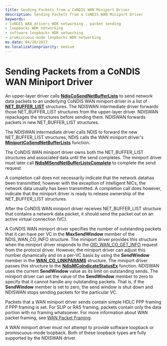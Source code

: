```yaml
---
title: Sending Packets from a CoNDIS WAN Miniport Driver
description: Sending Packets from a CoNDIS WAN Miniport Driver
keywords:
- CoNDIS WAN drivers WDK networking , packet sending
- loopbacks WDK networking
- software loopbacks WDK networking
- promiscuous-mode loopbacks WDK networking
ms.date: 04/20/2017
ms.localizationpriority: medium
---
```


# Sending Packets from a CoNDIS WAN Miniport Driver





An upper-layer driver calls [**NdisCoSendNetBufferLists**](/windows-hardware/drivers/ddi/ndis/nf-ndis-ndiscosendnetbufferlists) to send network data packets to an underlying CoNDIS WAN miniport driver in a list of [**NET\_BUFFER\_LIST**](/windows-hardware/drivers/ddi/ndis/ns-ndis-_net_buffer_list) structures. The NDISWAN intermediate driver forwards those NET\_BUFFER\_LIST structures from the upper-layer driver. NDISWAN repackages the structures before sending them. NDISWAN forwards packets in new NET\_BUFFER\_LIST structures.

The NDISWAN intermediate driver calls NDIS to forward the new NET\_BUFFER\_LIST structures, NDIS calls the WAN miniport driver's [**MiniportCoSendNetBufferLists**](/windows-hardware/drivers/ddi/ndis/nc-ndis-miniport_co_send_net_buffer_lists) function.

The CoNDIS WAN miniport driver owns both the NET\_BUFFER\_LIST structures and associated data until the send completes. The miniport driver must later call [**NdisMSendNetBufferListsComplete**](/windows-hardware/drivers/ddi/ndis/nf-ndis-ndismsendnetbufferlistscomplete) to complete the send request.

A completion call does not necessarily indicate that the network datahas been transmitted; however with the exception of intelligent NICs, the network data usually has been transmitted. A completion call does however, indicate that the miniport driver is ready to release ownership of the NET\_BUFFER\_LIST structures.

After the CoNDIS WAN miniport driver receives NET\_BUFFER\_LIST structure that contains a network data packet, it should send the packet out on an active virtual connection (VC).

A CoNDIS WAN miniport driver specifies the number of outstanding packets that it can have per VC in the **MaxSendWindow** member of the NDIS\_WAN\_CO\_INFO structure. The miniport driver provides this structure when the miniport driver responds to the [OID\_WAN\_CO\_GET\_INFO](./oid-wan-co-get-info.md) request from the protocol driver. However, the miniport driver can adjust this number dynamically and on a per-VC basis by using the **SendWindow** member in the [**WAN\_CO\_LINKPARAMS**](/previous-versions/windows/hardware/network/ff565819(v=vs.85)) structure. The miniport driver passes this structure to the [**NdisMCoIndicateStatusEx**](/windows-hardware/drivers/ddi/ndis/nf-ndis-ndismcoindicatestatusex) function. NDISWAN uses the current **SendWindow** value as its limit on outstanding sends. The miniport driver can set the value of the **SendWindow** member to zero to specify that it cannot handle any outstanding packets. That is, if the **SendWindow** member is set to zero, the send window is shut down and NDISWAN stops sending packets for the particular VC.

Packets that a WAN miniport driver sends contain simple HDLC PPP framing if PPP framing is set. For SLIP or RAS framing, packets contain only the data portion with no framing whatsoever. For more information about WAN packet framing, see [WAN Packet Framing](wan-packet-framing.md).

A WAN miniport driver must not attempt to provide software loopback or promiscuous-mode loopback. Both of these loopback types are fully supported by the NDISWAN driver.

 

